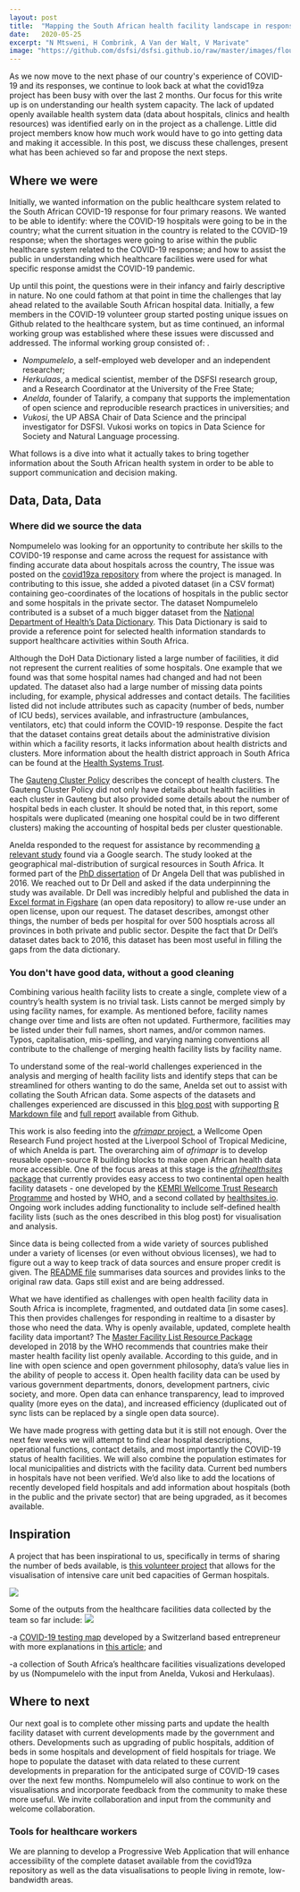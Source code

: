```yaml
---
layout: post
title:  "Mapping the South African health facility landscape in response to COVID-19"
date:   2020-05-25
excerpt: "N Mtsweni, H Combrink, A Van der Walt, V Marivate"
image: "https://github.com/dsfsi/dsfsi.github.io/raw/master/images/flourish.png"
---
```


As we now move to the next phase of our country's experience of COVID-19 and its responses, we continue to look back at what the covid19za project has been busy with over the last 2 months. Our focus for this write up is on understanding our health system capacity. The lack of updated openly available health system data (data about hospitals, clinics and health resources) was identified early on in the project as a challenge. Little did project members know how much work would have to go into getting data and making it accessible. In this post, we discuss these challenges, present what has been achieved so far and propose the next steps. 

## Where we were
Initially, we wanted information on the public healthcare system related to the South African COVID-19 response for four primary reasons. We wanted to be able to identify: 
where the COVID-19 hospitals were going to be in the country; 
what the current situation in the country is related to the COVID-19 response;
when the shortages were going to arise within the public healthcare system related to the COVID-19 response; and 
how to assist the public in understanding which healthcare facilities were used for what specific response amidst the COVID-19 pandemic.

Up until this point, the questions were in their infancy and fairly descriptive in nature. No one could fathom at that point in time the challenges that lay ahead related to the available South African hospital data. Initially, a few members in the COVID-19 volunteer group started posting unique issues on Github related to the healthcare system, but as time continued, an informal working group was established where these issues were discussed and addressed. The informal working group consisted of: .

* *Nompumelelo*,  a self-employed web developer and an independent researcher;
* *Herkulaas*, a medical scientist, member of the DSFSI research group, and a Research Coordinator at the University of the Free State;
* *Anelda*,  founder of Talarify, a company that supports the implementation of open science and reproducible research practices in universities; and
* *Vukosi*, the UP ABSA Chair of Data Science and the principal investigator for DSFSI. Vukosi works on topics in Data Science for Society and Natural Language processing. 

What follows is a dive into what it actually takes to bring together information about the South African health system in order to be able to support communication and decision making. 

## Data, Data, Data

### Where did we source the data

Nompumelelo was looking for an opportunity to contribute her skills to the COVID0-19 response and came across the request for  assistance with finding accurate data about hospitals across the country, The issue was posted on the [covid19za repository](https://github.com/dsfsi/covid19za) from where the project is managed. In contributing to this issue,  she added a pivoted dataset (in a CSV format) containing geo-coordinates of the locations of hospitals in the public sector and some hospitals in the private sector. The dataset Nompumelelo contributed is a subset of a much bigger dataset from the [National Department of Health’s Data Dictionary](https://dd.dhmis.org/). This Data Dictionary is said to provide a reference point for selected health information standards to support healthcare activities within South Africa. 

Although the DoH Data Dictionary listed a large number of facilities, it did not represent the current realities of some hospitals. One example that we found was that some hospital names had changed and had not been updated. The dataset also had a large number of missing data points including, for example, physical addresses and contact details. The facilities listed did not include attributes such as capacity (number of beds, number of ICU beds), services available, and infrastructure (ambulances, ventilators, etc) that could inform the COVID-19 response. Despite the fact that the dataset contains great details about the administrative division within which a facility resorts, it lacks information about health districts and clusters. More information about the health district approach in South Africa can be found at the [Health Systems Trust](https://www.hst.org.za/publications/HST%20Publications/lg_dhs.pdf). 

The [Gauteng Cluster Policy](https://drive.google.com/file/d/1AhafV1DoTGwNRIx26J12_ICh-3vSVnyt/view) describes the concept of health clusters. The Gauteng Cluster Policy did not only have details about health facilities in each cluster in Gauteng but also provided some details about the number of hospital beds in each cluster. It should be noted that, in this report, some hospitals were duplicated (meaning one hospital could be in two different clusters) making the accounting of hospital beds per cluster questionable.  

Anelda responded to the request for assistance by recommending [a relevant study](http://www.samj.org.za/index.php/samj/article/view/12143) found via a Google search. The study looked at the geographical mal-distribution of surgical resources in South Africa. It formed part of the [PhD dissertation](https://open.uct.ac.za/handle/11427/22796) of Dr Angela Dell that was published in 2016. We reached out to Dr Dell and asked if the data underpinning the study was available. Dr Dell was incredibly helpful and published the data in [Excel format in Figshare](https://figshare.com/articles/SURGICAL_RSurgical%20resources%20in%20South%20Africa%20according%20to%20province%20(2016)ESOURCES_latestmarch2016_xlsx/12066711) (an open data repository) to allow re-use under an open license, upon our request. The dataset describes, amongst other things, the number of beds per hospital for over 500 hosptials across all provinces in both private and public sector. Despite the fact that Dr Dell’s dataset dates back to 2016, this dataset has been most useful in filling the gaps from the data dictionary.

### You don't have good data, without a good cleaning

Combining various health facility lists to create a single, complete view of a country’s health system is no trivial task. Lists cannot be merged simply by using facility names, for example. As mentioned before, facility names change over time and lists are often not updated. Furthermore, facilities may be listed under their full names, short names, and/or common names. Typos, capitalisation, mis-spelling, and varying naming conventions all contribute to the challenge of merging health facility lists by facility name.

To understand some of the real-world challenges experienced in the analysis and merging of health facility lists and identify steps that can be streamlined for others wanting to do the same, Anelda set out to assist with collating the South African data. Some aspects of the datasets and challenges experienced are discussed in this [blog post](http://www.afrimapr.org/blog/2020/merging-health-facility-lists-part1/) with supporting [R Markdown file](https://github.com/anelda/merge_open_hospital_data/blob/master/reports/merge_open_hospital_data_part1.Rmd) and [full report](https://htmlpreview.github.io/?https://github.com/anelda/merge_open_hospital_data/blob/master/reports/merge_open_hospital_data_part1.html) available from Github. 

This work is also feeding into the [_afrimapr_ project](http://afrimapr.org), a Wellcome Open Research Fund project hosted at the Liverpool School of Tropical Medicine, of which Anelda is part. The overarching aim of _afrimapr_ is to develop reusable open-source R building blocks to make open African health data more accessible. One of the focus areas at this stage is the [_afrihealthsites_ package](https://andysouth.shinyapps.io/healthsites_viewer/) that currently provides easy access to two continental open health facility datasets - one developed by the [KEMRI Wellcome Trust Research Programme](https://www.nature.com/articles/s41597-019-0142-2) and hosted by WHO, and a second collated by [healthsites.io](https://healthsites.io/). Ongoing work includes adding functionality to include self-defined health facility lists (such as the ones described in this blog post) for visualisation and analysis. 

Since data is being collected from a wide variety of sources published under a variety of licenses (or even without obvious licenses), we had to figure out a way to keep track of data sources and ensure proper credit is given. The [README file](https://github.com/dsfsi/covid19za/blob/master/data/README_hospital_data.md) summarises data sources and provides links to the original raw data. Gaps still exist and are being addressed.

What we have identified as challenges with open health facility data in South Africa is incomplete, fragmented, and outdated data [in some cases]. This then provides challenges for responding in realtime to a disaster by those who need the data.  Why is openly available, updated, complete health facility data important? The [Master Facility List Resource Package](https://www.who.int/healthinfo/MFL_Resource_Package_Jan2018.pdf?ua=1) developed in 2018 by the WHO recommends that countries make their master health facility list openly available. According to this guide, and in line with open science and open government philosophy, data’s value lies in the ability of people to access it. Open health facility data can be used by various government departments, donors, development partners, civic society, and more. Open data can enhance transparency, lead to improved quality (more eyes on the data), and increased efficiency (duplicated out of sync lists can be replaced by a single open data source).

We have made progress with getting data but it is still not enough. Over the next few weeks we will attempt to find clear hospital descriptions, operational functions, contact details, and most importantly the COVID-19 status of health facilities. We will also combine the population estimates for local municipalities and districts with the facility data. Current bed numbers in hospitals have not been verified. We’d also like to add the locations of recently developed field hospitals and add information about hospitals (both in the public and the private sector) that are being upgraded, as it becomes available.

## Inspiration

A project that has been inspirational to us, specifically in terms of sharing the number of beds available, is [this volunteer project](https://coronavis.dbvis.de/en/) that allows for the visualisation of intensive care unit bed capacities of German hospitals. 

![](https://github.com/dsfsi/dsfsi.github.io/raw/master/images/testingmap.png)


Some of the outputs from the healthcare facilities data collected by the team so far include:
![](https://github.com/dsfsi/dsfsi.github.io/raw/master/images/germanicu.png)


-a [COVID-19 testing map](https://www.ineff.ch/cov19testmap/) developed by a Switzerland based entrepreneur with more explanations in [this article](https://www.ineff.ch/2020-04-03-The-COVID-19-Testing-Facility-Map/); and 

-a collection of South Africa’s healthcare facilities visualizations developed by us (Nompumelelo with the input from Anelda, Vukosi and Herkulaas).


## Where to next

Our next goal is to complete other missing parts and update the health facility dataset with current developments made by the government and others. Developments such as upgrading of public hospitals, addition of beds in some hospitals and development of field hospitals for triage. We hope to populate the dataset with data related to these current developments in preparation for the anticipated surge of COVID-19 cases over the next few months. Nompumelelo will also continue to work on the visualisations and incorporate feedback from the community to make these more useful. We invite collaboration and input from the community and welcome collaboration.

### Tools for healthcare workers

We are planning to develop a Progressive Web Application that will enhance accessibility of the complete dataset available from the covid19za repository as well as the data visualisations to people living in remote, low-bandwidth areas.
